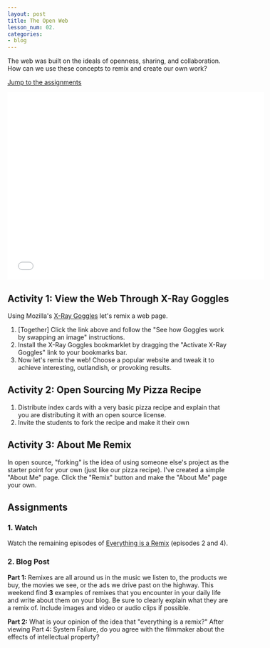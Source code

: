 ```yaml
---
layout: post
title: The Open Web
lesson_num: 02.
categories:
- blog
---
```


The web was built on the ideals of openness, sharing, and collaboration. How can we use these concepts to remix and create our own work?

<!--more-->

[Jump to the assignments](#assignments)

<iframe src="//slid.es/ascott1/dmd1070-02/embed" width="576" height="420" scrolling="no" frameborder="0" webkitallowfullscreen mozallowfullscreen allowfullscreen></iframe>

## Activity 1: View the Web Through X-Ray Goggles

Using Mozilla's [X-Ray Goggles](https://goggles.webmaker.org/) let's remix a web page.

1. [Together] Click the link above and follow the "See how Goggles work by swapping an image" instructions.
2. Install the X-Ray Goggles bookmarklet by dragging the "Activate X-Ray Goggles" link to your bookmarks bar.
3. Now let's remix the web! Choose a popular website and tweak it to achieve interesting, outlandish, or provoking results.

## Activity 2: Open Sourcing My Pizza Recipe

1. Distribute index cards with a very basic pizza recipe and explain that you are distributing it with an open source license.
2. Invite the students to fork the recipe and make it their own

## Activity 3: About Me Remix

In open source, "forking" is the idea of using someone else's project as the starter point for your own (just like our pizza recipe). I've created a simple "About Me" page. Click the "Remix" button and make the "About Me" page your own.

<a id="assignments"></a>

## Assignments

### 1. Watch

Watch the remaining episodes of [Everything is a Remix](http://everythingisaremix.info/watch-the-series/) (episodes 2 and 4).

### 2. Blog Post

**Part 1:** Remixes are all around us in the music we listen to, the products we buy, the movies we see, or the ads we drive past on the highway. This weekend find **3** examples of remixes that you encounter in your daily life and write about them on your blog. Be sure to clearly explain what they are a remix of. Include images and video or audio clips if possible.

**Part 2:** What is your opinion of the idea that "everything is a remix?" After viewing Part 4: System Failure, do you agree with the filmmaker about the effects of intellectual property?


